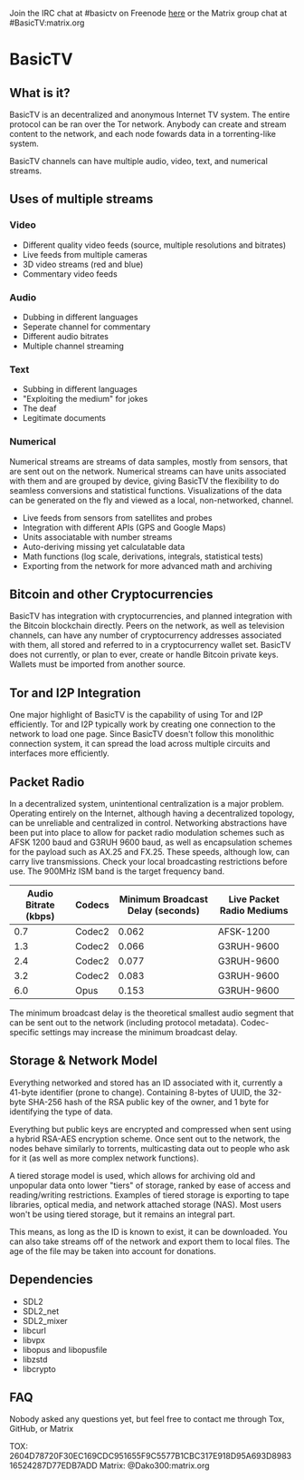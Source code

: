 Join the IRC chat at #basictv on Freenode [here](http://webchat.freenode.net/?channels=#basictv) or the Matrix group chat at #BasicTV:matrix.org

# BasicTV

## What is it?
BasicTV is an decentralized and anonymous Internet TV system. The entire protocol can be ran over the Tor network. Anybody can create and stream content to the network, and each node fowards data in a torrenting-like system.

BasicTV channels can have multiple audio, video, text, and numerical streams.

## Uses of multiple streams
### Video
* Different quality video feeds (source, multiple resolutions and bitrates)
* Live feeds from multiple cameras
* 3D video streams (red and blue)
* Commentary video feeds

### Audio
* Dubbing in different languages
* Seperate channel for commentary
* Different audio bitrates
* Multiple channel streaming

### Text
* Subbing in different languages
* "Exploiting the medium" for jokes
* The deaf
* Legitimate documents

### Numerical
Numerical streams are streams of data samples, mostly from sensors, that are sent out on the network. Numerical streams can have units associated with them and are grouped by device, giving BasicTV the flexibility to do seamless conversions and statistical functions. Visualizations of the data can be generated on the fly and viewed as a local, non-networked, channel.
* Live feeds from sensors from satellites and probes
* Integration with different APIs (GPS and Google Maps)
* Units associatable with number streams
* Auto-deriving missing yet calculatable data
* Math functions (log scale, derivations, integrals, statistical tests)
* Exporting from the network for more advanced math and archiving

## Bitcoin and other Cryptocurrencies
BasicTV has integration with cryptocurrencies, and planned integration with the Bitcoin blockchain directly. Peers on the network, as well as television channels, can have any number of cryptocurrency addresses associated with them, all stored and referred to in a cryptocurrency wallet set. BasicTV does not currently, or plan to ever, create or handle Bitcoin private keys. Wallets must be imported from another source. 


## Tor and I2P Integration
One major highlight of BasicTV is the capability of using Tor and I2P efficiently. Tor and I2P typically work by creating one connection to the network to load one page. Since BasicTV doesn't follow this monolithic connection system, it can spread the load across multiple circuits and interfaces more efficiently.

## Packet Radio
In a decentralized system, unintentional centralization is a major problem. Operating entirely on the Internet, although having a decentralized topology, can be unreliable and centralized in control. Networking abstractions have been put into place to allow for packet radio modulation schemes such as AFSK 1200 baud and G3RUH 9600 baud, as well as encapsulation schemes for the payload such as AX.25 and FX.25. These speeds, although low, can carry live transmissions. Check your local broadcasting restrictions before use. The 900MHz ISM band is the target frequency band.

| Audio Bitrate (kbps) | Codecs | Minimum Broadcast Delay (seconds)    | Live Packet Radio Mediums |
| -------------------- | ------ | ------------------------------------ | ------------------------  |
| 0.7                  | Codec2 | 0.062                                | AFSK-1200                 |
| 1.3                  | Codec2 | 0.066                                | G3RUH-9600                |
| 2.4                  | Codec2 | 0.077                                | G3RUH-9600                |
| 3.2                  | Codec2 | 0.083                                | G3RUH-9600                |
| 6.0                  | Opus   | 0.153                                | G3RUH-9600                |

The minimum broadcast delay is the theoretical smallest audio segment that can be sent out to the network (including protocol metadata). Codec-specific settings may increase the minimum broadcast delay.

## Storage & Network Model
Everything networked and stored has an ID associated with it, currently a 41-byte identifier (prone to change). Containing 8-bytes of UUID, the 32-byte SHA-256 hash of the RSA public key of the owner, and 1 byte for identifying the type of data. 

Everything but public keys are encrypted and compressed when sent using a hybrid RSA-AES encryption scheme. Once sent out to the network, the nodes behave similarly to torrents, multicasting data out to people who ask for it (as well as more complex network functions).

A tiered storage model is used, which allows for archiving old and unpopular data onto lower "tiers" of storage, ranked by ease of access and reading/writing restrictions. Examples of tiered storage is exporting to tape libraries, optical media, and network attached storage (NAS). Most users won't be using tiered storage, but it remains an integral part.

This means, as long as the ID is known to exist, it can be downloaded. You can also take streams off of the network and export them to local files. The age of the file may be taken into account for donations.


## Dependencies
* SDL2
* SDL2_net
* SDL2_mixer
* libcurl
* libvpx
* libopus and libopusfile
* libzstd
* libcrypto

## FAQ
Nobody asked any questions yet, but feel free to contact me through Tox, GitHub, or Matrix

TOX: 2604D78720F30EC169CDC951655F9C5577B1CBC317E918D95A693D898316524287D77EDB7ADD
Matrix: @Dako300:matrix.org